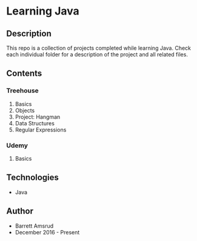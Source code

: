 # Learning Java

## Description

This repo is a collection of projects completed while learning Java.  Check each individual folder for a description of the project and all related files.

## Contents

### Treehouse

  1. Basics
  2. Objects
  3. Project: Hangman
  4. Data Structures
  5. Regular Expressions

### Udemy

  1. Basics

## Technologies

- Java

## Author

- Barrett Amsrud
- December 2016 - Present
